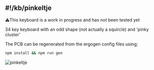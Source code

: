## #!/kb/pinkeltje

⚠️This keyboard is a work in progress and has not been tested yet

34 key keyboard with an odd shape (not actually a squircle) and 'pinky cluster'

The PCB can be regenerated from the ergogen config files using;
```bash
npm install && npm run gen
```

![pinkeltje](squircle.png)
